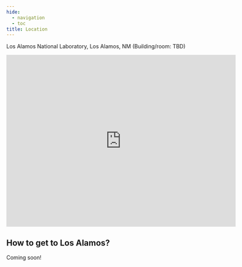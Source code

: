 ```yaml
---
hide:
  - navigation
  - toc
title: Location
---
```


Los Alamos National Laboratory, Los Alamos, NM (Building/room: TBD)

<iframe src="https://www.google.com/maps/embed?pb=!1m18!1m12!1m3!1d51715.980323490076!2d-106.29004104999999!3d35.89192245!2m3!1f0!2f0!3f0!3m2!1i1024!2i768!4f13.1!3m3!1m2!1s0x87186cacdd7d64a7%3A0xe2627730b580ad3d!2sLos%20Alamos%2C%20NM%2087544!5e0!3m2!1sen!2sus!4v1728592499703!5m2!1sen!2sus" width="600" height="450" style="border:0;" allowfullscreen="" loading="lazy" referrerpolicy="no-referrer-when-downgrade"></iframe>


## How to get to Los Alamos?
Coming soon!
